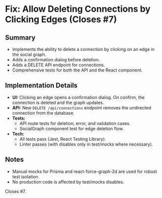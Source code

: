 # Fix: Allow Deleting Connections by Clicking Edges (Closes #7)

## Summary

- Implements the ability to delete a connection by clicking on an edge in the social graph.
- Adds a confirmation dialog before deletion.
- Adds a DELETE API endpoint for connections.
- Comprehensive tests for both the API and the React component.

## Implementation Details

- **UI:** Clicking an edge opens a confirmation dialog. On confirm, the connection is deleted and the graph updates.
- **API:** New `DELETE /api/connections` endpoint removes the undirected connection from the database.
- **Tests:**
  - API route tests for deletion, error, and validation cases.
  - SocialGraph component test for edge deletion flow.
- **Tech:**
  - All tests pass (Jest, React Testing Library).
  - Linter passes (with disables only in test/mocks where necessary).

## Notes

- Manual mocks for Prisma and react-force-graph-2d are used for robust test isolation.
- No production code is affected by test/mocks disables.

Closes #7.
